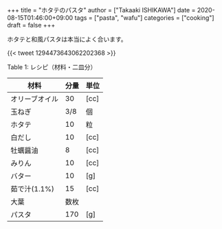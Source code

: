 +++
title = "ホタテのパスタ"
author = ["Takaaki ISHIKAWA"]
date = 2020-08-15T01:46:00+09:00
tags = ["pasta", "wafu"]
categories = ["cooking"]
draft = false
+++

ホタテと和風パスタは本当によく合います。

{{< tweet 1294473643062202368 >}}

<div class="table-caption">
  <span class="table-number">Table 1</span>:
  レシピ（材料・二皿分）
</div>

| 材料      | 分量 | 単位 |
|---------|----|----|
| オリーブオイル | 30  | [cc] |
| 玉ねぎ    | 3/8 | 個   |
| ホタテ    | 10  | 粒   |
| 白だし    | 10  | [cc] |
| 牡蠣醤油  | 8   | [cc] |
| みりん    | 10  | [cc] |
| バター    | 10  | [g]  |
| 茹で汁(1.1%) | 15  | [cc] |
| 大葉      | 数枚 |      |
| パスタ    | 170 | [g]  |
